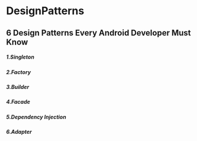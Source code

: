 # DesignPatterns
## 6 Design Patterns Every Android Developer Must Know

##### 1.Singleton </br>
##### 2.Factory</br>
##### 3.Builder</br>
##### 4.Facade</br>
##### 5.Dependency Injection</br>
##### 6.Adapter
